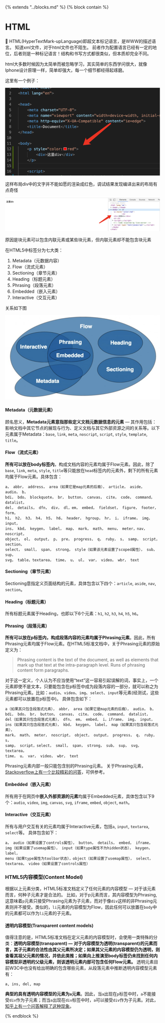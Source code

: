 



{%  extends "../blocks.md"  %}
{%  block contain  %}

# HTML

📒 HTML(HyperTextMark-upLanguage)即超文本标记语言，是WWW的描述语言。 
知道xml文件，对于html文件也不陌生。
前者作为配置语言已经有一定的地位，后者则是一种标记语言！结构和书写方式都很类似，但本质却完全不同。

html大多数时候因为太简单而被忽略学习，其实简单的东西学问很大，就像Iphone设计原理一样，简单却强大，每一个细节都经得起琢磨。

这里有一个例子：

![image-20191202152912145](../assets/images/image-20191202152912145.png)

这样布局div中的文字并不能如愿的渲染成红色，调试结果发现编译出来的布局有点奇怪

![image-20191202153405887](../assets/images/image-20191202153405887.png)

原因是块元素可以包含内联元素或某些块元素，但内联元素却不能包含块元素

在HTML5中标签分为七大类：

1. Metadata（元数据内容）
2. Flow（流式元素）
3. Sectioning（章节元素）
4. Heading（标题元素）
5. Phrasing（段落元素）
6. Embedded（嵌入元素）
7. Interactive（交互元素）

关系如下图

![image-20191202154109922](../assets/images/image-20191202154109922.png)

#### Metadata（元数据元素）

顾名思义，**Metadata元素意指那些定义文档元数据信息的元素** — 其作用包括：影响文档中其它节点的展现与行为、定义文档与其它外部资源之间的关系等。以下元素属于Metadata：`base`, `link`, `meta`, `noscript`, `script`, `style`, `template`, `title`。

#### Flow（流式元素）

**所有可以放在body标签内**，构成文档内容的元素均属于Flow元素。因此，除了`base`, `link`, `meta`, `style`, `title`等只能放在`head`标签内的元素外，剩下的所有元素均属于Flow元素。具体包含：

```
a， abbr， address， area（如果它是map元素的后裔）， article， aside， audio， b，
bdi， bdo， blockquote， br， button， canvas， cite， code， command， datalist， 
del， details， dfn， div， dl，em， embed， fieldset， figure， footer， form，
h1， h2， h3， h4， h5， h6， header， hgroup， hr， i， iframe， img， input， 
ins， kbd， keygen， label， map， mark， math， menu， meter，nav， noscript， 
object， ol， output， p， pre， progress， q， ruby， s， samp， script， section，
select， small， span， strong， style（如果该元素设置了scoped属性）， sub， sup，
svg， table，textarea， time， u， ul， var， video， wbr， text
```



#### Sectioning（章节元素）

Sectioning意指定义页面结构的元素，具体包含以下四个：`article`, `aside`, `nav`, `section`。

#### Heading（标题元素）

所有标题元素属于Heading，也即以下6个元素：`h1`, `h2`, `h3`, `h4`, `h5`, `h6`。

#### Phrasing（段落元素）

**所有可以放在p标签内，构成段落内容的元素均属于Phrasing元素**。因此，所有Phrasing元素均属于Flow元素。在HTML5标准文档中，关于Phrasing元素的原始定义为：

> Phrasing content is the text of the document, as well as elements that mark up that text at the intra-paragraph level. Runs of phrasing content form paragraphs.

对于这一定义，个人认为不应当使用“text”这一容易引起误解的词，事实上，一个元素即使不是文本，只要能包含在p标签中成为段落内容的一部分，就可以称之为Phrasing元素。比如：`audio`、`video`、`img`、`select`、`input`等元素(经测试，这些元素都可以放置在p标签中)。
具体包含如下：

```
a（如果其只包含段落式元素）， abbr， area（如果它是map元素的后裔）， audio， b，
bdi， bdo， br， button， canvas， cite， code， command， datalist， 
del（如果其只包含段落式元素）， dfn， em， embed， i，iframe， img， input， 
ins（如果其只包含段落式元素）， kbd， keygen， label， map（如果其只包含段落式元素），
mark， math， meter， noscript， object， output， progress， q， ruby， s，
samp， script，select， small， span， strong， sub， sup， svg， textarea，
time， u， var， video， wbr， text
```



Phrasing元素内部一般只能包含别的Phrasing元素。
关于Phrasing元素，[Stackoverflow上有一个比较精彩的问答](https://stackoverflow.com/questions/30233447/what-is-the-difference-between-phrasing-content-and-flow-content)，可供参考。

#### Embedded（嵌入元素）

所有用于在网页中**嵌入外部资源的元素**均属于Embedded元素，具体包含以下9个：`audio`, `video`, `img`, `canvas`, `svg`, `iframe`, `embed`, `object`, `math`。

#### Interactive（交互元素）

所有与用户交互有关的元素均属于Interactive元素，包括`a`, `input`, `textarea`, `select`等。
具体包含如下：

```
a， audio（如果设置了controls属性）， button， details， embed， iframe，
img（如果设置了usemap属性）， input（如果type属性不为hidden状态）， keygen， label，
menu（如果type属性为toolbar状态），object（如果设置了usemap属性）， select， 
textarea， video（如果设置了controls属性）
```



### HTML5内容模型(Content Model)

根据以上元素分类，HTML5标准文档定义了任何元素的内容模型 — 对于该元素而言，何种子元素才是合法的。
比如，对于p元素而言，其内容模型为Phrasing, 这意味着`p`元素只接受Phrasing元素为子元素，而对于像`div`这样的非Phrasing元素则并不接受。类似的，`li`元素的内容模型为Flow，因此任何可以放置在`body`中的元素都可以作为`li`元素的子元素。

#### 透明内容模型(Transparent content models)

值得注意的是，HTML5标准文档在定义元素的内容模型时，会使用一类特殊的分类：**透明内容模型(transparent) — 对于内容模型为透明(transparent)的元素而言，其子元素的合法性由其父元素所决定；如果其父元素的内容模型仍为透明，则查看其祖父元素的情况，并依此类推；如果向上推演至body标签仍未找到任何内容模型非透明的父级元素，则该透明元素内部可包含任何Flow元素。**
透明元素目前W3C中也没有给出明确的包含哪些元素，从段落元素中推断透明内容模型元素有：

```
a, ins, del, map
```



**典型的具有透明内容模型的元素为`a`元素**。因此，当`a`出现在`p`标签中时，`a`不能接受`div`作为子元素；而当`a`出现在`div`标签中时，`a`可以接受`div`作为子元素。对此，[知乎上有一个问答解释了这种现象](http://www.zhihu.com/question/34952563)。



{%  endblock  %}

